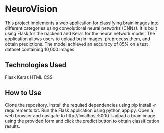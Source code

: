 
# NeuroVision
This project implements a web application for classifying brain images into different categories using convolutional neural networks (CNNs). It is built using Flask for the backend and Keras for the neural network model. The application allows users to upload brain images, preprocess them, and obtain predictions. The model achieved an accuracy of 85% on a test dataset containing 10,000 images.

## Technologies Used
Flask
Keras
HTML
CSS

## How to Use
Clone the repository.
Install the required dependencies using pip install -r requirements.txt.
Run the Flask application using python app.py.
Open a web browser and navigate to http://localhost:5000.
Upload a brain image using the provided form and click the predict button to obtain classification results.



